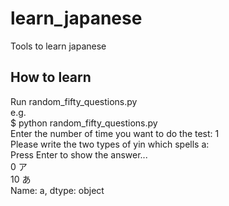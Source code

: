 # learn_japanese
Tools to learn japanese

## How to learn
Run random_fifty_questions.py \
e.g. \
$ python random_fifty_questions.py \
Enter the number of time you want to do the test: 1 \
Please write the two types of yin which spells a:  \
Press Enter to show the answer... \
0     ア \
10    あ \
Name: a, dtype: object 